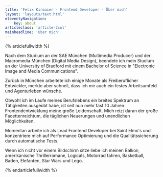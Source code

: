 ```yaml
---
title: 'Felix Kirmaier - Frontend Developer - Über mich'
layout: 'layouts/text.html'
eleventyNavigation:
    key: about
articleclass: 'article-2col'
mainheadline: 'Über mich'
---
```

{% articlefullwidth %}

Nach dem Studium an der SAE München (Multimedia Producer) und der Macromedia München (Digital Media Design), beendete ich mein Studium an der University of Bradford mit einem Bachelor of Science in "Electronic Image and Media Communications".

Zurück in München arbeitete ich einige Monate als Freiberuflicher Entwickler, merkte aber schnell, dass ich mir auch ein festes Arbeitsumfeld und Agenturleben wünsche.

Obwohl ich im Laufe meines Berufslebens ein breites Spektrum an Tätigkeiten ausgeübt habe, ist seit nun mehr fast 10 Jahren Frontendentwicklung meine große Leidenschaft. Mich reizt daran der große Facettenreichtum, die täglichen Neuerungen und unendlichen Möglichkeiten.

Momentan arbeite ich als Lead Frontend Developer bei Saint Elmo's und konzentriere mich auf Performance Optimierung und die Qualitätssicherung durch automatische Tests.

Wenn ich nicht vor einem Bildschirm sitze liebe ich meinen Balkon, amerikanische Thrillerromane, Logicals, Motorrad fahren, Basketball, Baden, Elefanten, Star Wars und Lego.

{% endarticlefullwidth %}




